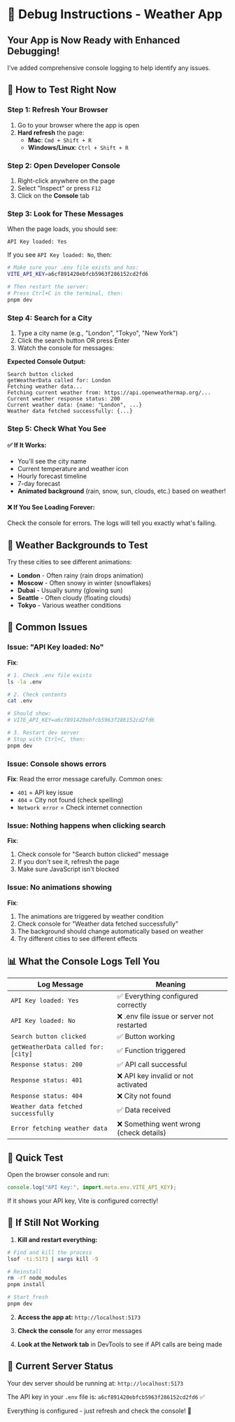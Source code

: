 # 🔧 Debug Instructions - Weather App

## Your App is Now Ready with Enhanced Debugging!

I've added comprehensive console logging to help identify any issues.

## 🚀 How to Test Right Now

### Step 1: Refresh Your Browser

1. Go to your browser where the app is open
2. **Hard refresh** the page:
   - **Mac**: `Cmd + Shift + R`
   - **Windows/Linux**: `Ctrl + Shift + R`

### Step 2: Open Developer Console

1. Right-click anywhere on the page
2. Select "Inspect" or press `F12`
3. Click on the **Console** tab

### Step 3: Look for These Messages

When the page loads, you should see:

```
API Key loaded: Yes
```

If you see `API Key loaded: No`, then:

```bash
# Make sure your .env file exists and has:
VITE_API_KEY=a6cf891420ebfcb5963f286152cd2fd6

# Then restart the server:
# Press Ctrl+C in the terminal, then:
pnpm dev
```

### Step 4: Search for a City

1. Type a city name (e.g., "London", "Tokyo", "New York")
2. Click the search button OR press Enter
3. Watch the console for messages:

**Expected Console Output:**

```
Search button clicked
getWeatherData called for: London
Fetching weather data...
Fetching current weather from: https://api.openweathermap.org/...
Current weather response status: 200
Current weather data: {name: "London", ...}
Weather data fetched successfully: {...}
```

### Step 5: Check What You See

#### ✅ If It Works:

- You'll see the city name
- Current temperature and weather icon
- Hourly forecast timeline
- 7-day forecast
- **Animated background** (rain, snow, sun, clouds, etc.) based on weather!

#### ❌ If You See Loading Forever:

Check the console for errors. The logs will tell you exactly what's failing.

## 🎨 Weather Backgrounds to Test

Try these cities to see different animations:

- **London** - Often rainy (rain drops animation)
- **Moscow** - Often snowy in winter (snowflakes)
- **Dubai** - Usually sunny (glowing sun)
- **Seattle** - Often cloudy (floating clouds)
- **Tokyo** - Various weather conditions

## 🐛 Common Issues

### Issue: "API Key loaded: No"

**Fix**:

```bash
# 1. Check .env file exists
ls -la .env

# 2. Check contents
cat .env

# Should show:
# VITE_API_KEY=a6cf891420ebfcb5963f286152cd2fd6

# 3. Restart dev server
# Stop with Ctrl+C, then:
pnpm dev
```

### Issue: Console shows errors

**Fix**: Read the error message carefully. Common ones:

- `401` = API key issue
- `404` = City not found (check spelling)
- `Network error` = Check internet connection

### Issue: Nothing happens when clicking search

**Fix**:

1. Check console for "Search button clicked" message
2. If you don't see it, refresh the page
3. Make sure JavaScript isn't blocked

### Issue: No animations showing

**Fix**:

1. The animations are triggered by weather condition
2. Check console for "Weather data fetched successfully"
3. The background should change automatically based on weather
4. Try different cities to see different effects

## 📊 What the Console Logs Tell You

| Log Message                         | Meaning                                    |
| ----------------------------------- | ------------------------------------------ |
| `API Key loaded: Yes`               | ✅ Everything configured correctly         |
| `API Key loaded: No`                | ❌ .env file issue or server not restarted |
| `Search button clicked`             | ✅ Button working                          |
| `getWeatherData called for: [city]` | ✅ Function triggered                      |
| `Response status: 200`              | ✅ API call successful                     |
| `Response status: 401`              | ❌ API key invalid or not activated        |
| `Response status: 404`              | ❌ City not found                          |
| `Weather data fetched successfully` | ✅ Data received                           |
| `Error fetching weather data`       | ❌ Something went wrong (check details)    |

## 🎯 Quick Test

Open the browser console and run:

```javascript
console.log("API Key:", import.meta.env.VITE_API_KEY);
```

If it shows your API key, Vite is configured correctly!

## 🔄 If Still Not Working

1. **Kill and restart everything:**

```bash
# Find and kill the process
lsof -ti:5173 | xargs kill -9

# Reinstall
rm -rf node_modules
pnpm install

# Start fresh
pnpm dev
```

2. **Access the app at:** `http://localhost:5173`

3. **Check the console** for any error messages

4. **Look at the Network tab** in DevTools to see if API calls are being made

## 📝 Current Server Status

Your dev server should be running at: `http://localhost:5173`

The API key in your `.env` file is: `a6cf891420ebfcb5963f286152cd2fd6` ✅

Everything is configured - just refresh and check the console! 🚀
